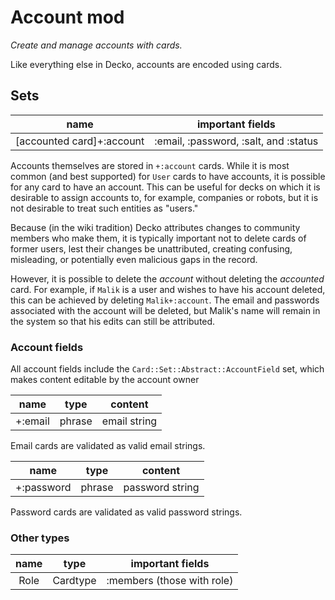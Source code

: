 <!--
# @title README - mod: account
-->
# Account mod

_Create and manage accounts with cards._ 

Like everything else in Decko, accounts are encoded using cards.

## Sets

|           name            |           important fields            |
|:-------------------------:|:-------------------------------------:|
| [accounted card]+:account | :email, :password, :salt, and :status |

Accounts themselves are stored in `+:account` cards. While it is most common
(and best supported) for `User` cards to have accounts, it is possible for any
card to have an account. This can be useful for decks on which it is desirable 
to assign accounts to, for example, companies or robots, but it is not desirable
to treat such entities as "users."

Because (in the wiki tradition) Decko attributes changes to community members who make
them, it is typically important not to delete cards of former users, lest their changes 
be unattributed, creating confusing, misleading, or potentially even malicious gaps in
the record.

However, it is possible to delete the _account_ without deleting the _accounted_ card.
For example, if `Malik` is a user and wishes to have his account deleted, this can be
achieved by deleting `Malik+:account`. The email and passwords associated with the 
account will be deleted, but Malik's name will remain in the system so that his 
edits can still be attributed.

### Account fields

All account fields include the `Card::Set::Abstract::AccountField` set, which 
makes content editable by the account owner

|  name   |  type   |   content    |
|:-------:|:-------:|:------------:|
| +:email | phrase  | email string |

Email cards are validated as valid email strings.


|    name    |  type   |     content     |
|:----------:|:-------:|:---------------:|
| +:password | phrase  | password string |

Password cards are validated as valid password strings.

### Other types

| name |   type   |      important fields      |
|:----:|:--------:|:--------------------------:|
| Role | Cardtype | :members (those with role) |

